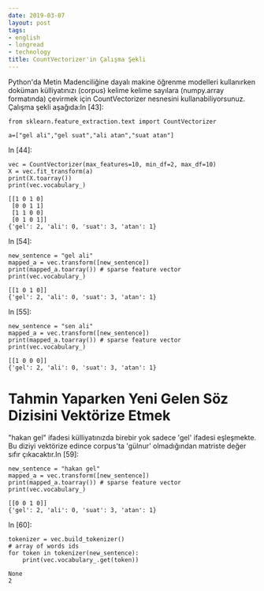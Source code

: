 ```yaml
---
date: 2019-03-07
layout: post
tags:
- english
- longread
- technology
title: CountVectorizer'in Çalışma Şekli
---
```


Python'da Metin Madenciliğine dayalı makine öğrenme modelleri kullanırken doküman külliyatınızı (corpus) kelime kelime sayılara (numpy.array formatında) çevirmek için CountVectorizer nesnesini kullanabiliyorsunuz. Çalışma şekli aşağıda:In \[43\]:

```
from sklearn.feature_extraction.text import CountVectorizer

a=["gel ali","gel suat","ali atan","suat atan"]

```

In \[44\]:

```
vec = CountVectorizer(max_features=10, min_df=2, max_df=10)  
X = vec.fit_transform(a)
print(X.toarray())
print(vec.vocabulary_)

```

```
[[1 0 1 0]
 [0 0 1 1]
 [1 1 0 0]
 [0 1 0 1]]
{'gel': 2, 'ali': 0, 'suat': 3, 'atan': 1}

```

In \[54\]:

```
new_sentence = "gel ali"
mapped_a = vec.transform([new_sentence])
print(mapped_a.toarray()) # sparse feature vector
print(vec.vocabulary_)

```

```
[[1 0 1 0]]
{'gel': 2, 'ali': 0, 'suat': 3, 'atan': 1}

```

In \[55\]:

```
new_sentence = "sen ali"
mapped_a = vec.transform([new_sentence])
print(mapped_a.toarray()) # sparse feature vector
print(vec.vocabulary_)

```

```
[[1 0 0 0]]
{'gel': 2, 'ali': 0, 'suat': 3, 'atan': 1}

```

# Tahmin Yaparken Yeni Gelen Söz Dizisini Vektörize Etmek

"hakan gel" ifadesi külliyatınızda birebir yok sadece 'gel' ifadesi eşleşmekte. Bu diziyi vektörize edince corpus'ta 'gülnur' olmadığından matriste değer sıfır çıkacaktır.In \[59\]:

```
new_sentence = "hakan gel"
mapped_a = vec.transform([new_sentence])
print(mapped_a.toarray()) # sparse feature vector
print(vec.vocabulary_)

```

```
[[0 0 1 0]]
{'gel': 2, 'ali': 0, 'suat': 3, 'atan': 1}

```

In \[60\]:

```
tokenizer = vec.build_tokenizer()
# array of words ids
for token in tokenizer(new_sentence):
    print(vec.vocabulary_.get(token))

```

```
None
2
```
